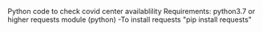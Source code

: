 Python code to check covid center availablility
Requirements:
  python3.7 or higher
  requests module (python)
    -To install requests "pip install requests"
   
